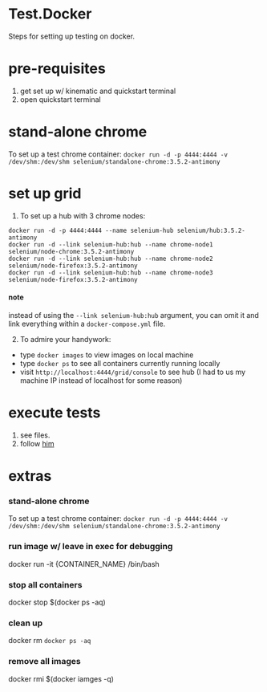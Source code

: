 # Test.Docker
Steps for setting up testing on docker.

# pre-requisites
1. get set up w/ kinematic and quickstart terminal
2. open quickstart terminal

# stand-alone chrome
To set up a test chrome container: `docker run -d -p 4444:4444 -v /dev/shm:/dev/shm selenium/standalone-chrome:3.5.2-antimony`

# set up grid
1. To set up a hub with 3 chrome nodes:
```
docker run -d -p 4444:4444 --name selenium-hub selenium/hub:3.5.2-antimony
docker run -d --link selenium-hub:hub --name chrome-node1 selenium/node-chrome:3.5.2-antimony
docker run -d --link selenium-hub:hub --name chrome-node2 selenium/node-firefox:3.5.2-antimony
docker run -d --link selenium-hub:hub --name chrome-node3 selenium/node-firefox:3.5.2-antimony
```
#### note
instead of using the `--link selenium-hub:hub` argument, you can omit it and link everything within a `docker-compose.yml` file.

2. To admire your handywork:
* type `docker images` to view images on local machine
* type `docker ps` to see all containers currently running locally
* visit `http://localhost:4444/grid/console` to see hub (I had to us my machine IP instead of localhost for some reason)

# execute tests
1. see files.
2. follow [him](https://github.com/jfroom/docker-compose-rails-selenium-example)


# extras
### stand-alone chrome
To set up a test chrome container: `docker run -d -p 4444:4444 -v /dev/shm:/dev/shm selenium/standalone-chrome:3.5.2-antimony`
### run image w/ leave in exec for debugging
docker run -it {CONTAINER_NAME} /bin/bash
### stop all containers
docker stop $(docker ps -aq)
### clean up
docker rm `docker ps -aq`
### remove all images
docker rmi $(docker iamges -q)
